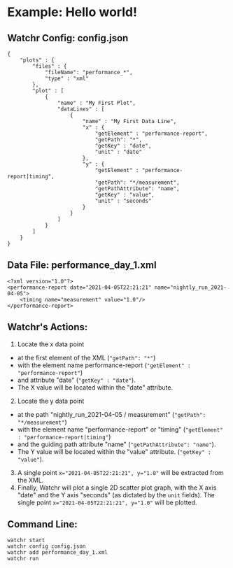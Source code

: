# Example:  Hello world!

## Watchr Config:  config.json
    {
		"plots" : {
			"files" : {
				"fileName": "performance_*",
				"type" : "xml"
			},
			"plot" : [
				{
					"name" : "My First Plot",
					"dataLines" : [
						{
							"name" : "My First Data Line",
							"x" : {
								"getElement" : "performance-report",
								"getPath": "*",
								"getKey" : "date",
								"unit" : "date"
							},
							"y" : {
								"getElement" : "performance-report|timing",
								"getPath": "*/measurement",
								"getPathAttribute": "name",
								"getKey" : "value",
								"unit" : "seconds"
							}
						}
					]
				}
			]
		}
    }

## Data File:  performance\_day\_1.xml

    <?xml version="1.0"?>
    <performance-report date="2021-04-05T22:21:21" name="nightly_run_2021-04-05">
        <timing name="measurement" value="1.0"/>
    </performance-report>

## Watchr's Actions:

1. Locate the x data point
 - at the first element of the XML (`"getPath": "*"`)
 - with the element name performance-report (`"getElement" : "performance-report"`)
 - and attribute "date" (`"getKey" : "date"`).
 - The X value will be located within the "date" attribute.
2. Locate the y data point
 - at the path "nightly\_run\_2021-04-05 / measurement" (`"getPath": "*/measurement"`)
 - with the element name "performance-report" or "timing" (`"getElement" : "performance-report|timing"`)
 - and the guiding path attribute "name" (`"getPathAttribute": "name"`).
 - The Y value will be located within the "value" attribute. (`"getKey" : "value"`).
3. A single point `x="2021-04-05T22:21:21", y="1.0"` will be extracted from the XML.
4. Finally, Watchr will plot a single 2D scatter plot graph, with the X axis "date" and the Y axis "seconds" (as dictated by the `unit` fields).  The single point `x="2021-04-05T22:21:21", y="1.0"` will be plotted.

## Command Line:

	watchr start 
    watchr config config.json
    watchr add performance_day_1.xml
    watchr run
